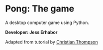 # Pong: The game
A desktop computer game using Python.

**Developer: Jess Erhabor**

Adapted from tutorial by [Christian Thompson](http://christianthompson.com/)
